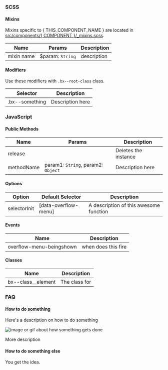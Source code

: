 ### SCSS

#### Mixins

Mixins specific to { THIS_COMPONENT_NAME } are located in
[src/components/{ COMPONENT }/\_mixins.scss]().

| Name       | Params            | Description |
| ---------- | ----------------- | ----------- |
| mixin name | \$param: `String` | description |

#### Modifiers

Use these modifiers with `.bx--root-class` class.

| Selector       | Description      |
| -------------- | ---------------- |
| .bx--something | Description here |

### JavaScript

#### Public Methods

| Name       | Params                             | Description          |
| ---------- | ---------------------------------- | -------------------- |
| release    |                                    | Deletes the instance |
| methodName | param1: `String`, param2: `Object` | Description here     |

#### Options

| Option       | Default Selector     | Description                            |
| ------------ | -------------------- | -------------------------------------- |
| selectorInit | [data-overflow-menu] | A description of this awesome function |

#### Events

| Name                     | Description         |
| ------------------------ | ------------------- |
| overflow-menu-beingshown | when does this fire |

#### Classes

| Name                 | Description   |
| -------------------- | ------------- |
| bx--class\_\_element | The class for |

### FAQ

#### How to do something

Here's a description on how to do something

![image or gif about how something gets done]()

More description

#### How to do something else

You get the idea.
